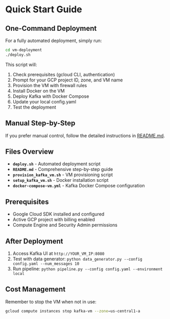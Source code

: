 # Quick Start Guide

## One-Command Deployment

For a fully automated deployment, simply run:

```bash
cd vm-deployment
./deploy.sh
```

This script will:
1. Check prerequisites (gcloud CLI, authentication)
2. Prompt for your GCP project ID, zone, and VM name
3. Provision the VM with firewall rules
4. Install Docker on the VM
5. Deploy Kafka with Docker Compose
6. Update your local config.yaml
7. Test the deployment

## Manual Step-by-Step

If you prefer manual control, follow the detailed instructions in [README.md](README.md).

## Files Overview

- **`deploy.sh`** - Automated deployment script
- **`README.md`** - Comprehensive step-by-step guide
- **`provision_kafka_vm.sh`** - VM provisioning script
- **`setup_kafka_vm.sh`** - Docker installation script
- **`docker-compose-vm.yml`** - Kafka Docker Compose configuration

## Prerequisites

- Google Cloud SDK installed and configured
- Active GCP project with billing enabled
- Compute Engine and Security Admin permissions

## After Deployment

1. Access Kafka UI at `http://YOUR_VM_IP:8080`
2. Test with data generator: `python data_generator.py --config config.yaml --num_messages 10`
3. Run pipeline: `python pipeline.py --config config.yaml --environment local`

## Cost Management

Remember to stop the VM when not in use:
```bash
gcloud compute instances stop kafka-vm --zone=us-central1-a

